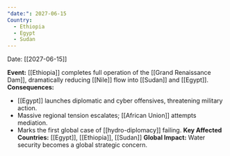 ```yaml
---
"date:": 2027-06-15
Country:
  - Ethiopia
  - Egypt
  - Sudan
---
```

Date: [[2027-06-15]]


**Event:** [[Ethiopia]] completes full operation of the [[Grand Renaissance Dam]], dramatically reducing [[Nile]] flow into [[Sudan]] and [[Egypt]].
**Consequences:**

* [[Egypt]] launches diplomatic and cyber offensives, threatening military action.
* Massive regional tension escalates; [[African Union]] attempts mediation.
* Marks the first global case of [[hydro-diplomacy]] failing.
  **Key Affected Countries:** [[Egypt]], [[Ethiopia]], [[Sudan]]
  **Global Impact:** Water security becomes a global strategic concern.